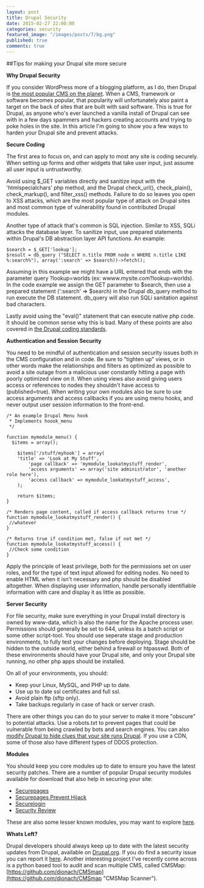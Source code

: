 ```yaml
---
layout: post
title: Drupal Security
date: 2015-02-27 22:00:00
categories: security
featured_image: "/images/posts/7/bg.png"
published: true
comments: true
---
```


##Tips for making your Drupal site more secure


**Why Drupal Security**


If you consider WordPress more of a blogging platform,
as I do,
then Drupal is [the most popular CMS on the planet](http://trends.builtwith.com/cms "Drupal CMS Popularity").
When a CMS, framework or software becomes popular,
that popularity will unfortunately also paint a target on the back of sites that are built with said software.
This is true for Drupal, as anyone who's ever launched a vanilla install of Drupal can see with in a few days
spammers and hackers creating accounts and trying to poke holes in the site.
In this article I'm going to show you a few ways to harden your Drupal site and prevent attacks.


**Secure Coding**


The first area to focus on, and can apply to most any site is coding securely.
When setting up forms and other widgets that take user input,
just assume all user input is untrustworthy.

Avoid using $\_GET variables directly and sanitize input with the 'htmlspecialchars' php method,
and the Drupal check\_url(), check\_plain(), check\_markup(), and filter\_xss() methods.
Failure to do so leaves you open to XSS attacks,
which are the most popular type of attack on Drupal sites and most common type of vulnerability found in contributed Drupal modules.

Another type of attack that's common is SQL injection.
Similar to XSS, SQLi attacks the database layer.
To sanitize input, use prepared statements within Drupal's DB abstraction layer API functions.
An example:

```
$search = $_GET['lookup'];
$result = db_query ("SELECT n.title FROM node n WHERE n.title LIKE %:search%"), array(':search' => $search))->fetch();
```

Assuming in this example we might have a URL entered that ends with the parameter query ?lookup=worlds (ex: wwww.mysite.com?lookup=worlds).
In the code example we assign the GET parameter to $search, then use a prepared statement (':search' => $search) in the Drupal db\_query method to run execute the DB statement.
db\_query will also run SQLi sanitation against bad characters.

Lastly avoid using the "eval()" statement that can execute native php code.
It should be common sense why this is bad.
Many of these points are also covered in [the Drupal coding standards](https://www.Drupal.org/coding-standards "Drupal Coding Standards").


**Authentication and Session Security**

You need to be mindful of authentication and session security issues both in the CMS configuration and in code.
Be sure to "tighten up" views, or in other words make the relationships and filters as optimized as possible
to avoid a site outage from a malicious user constantly hitting a page with poorly optimized view on it.
When using views also avoid giving users access or references to nodes they shouldn't have access to (published=true).
When writing your own modules also be sure to use access arguments and access callbacks if you are using menu hooks,
and never output user session information to the front-end.

```
/* An example Drupal Menu hook
 * Implements hoook_menu
 */

function mymodule_menu() {
  $items = array();

	$items['/stuff/myhook'] = array(
    'title' => 'Look at My Stuff',
		'page callback' => 'mymodule_lookatmystuff_render',
		'access arguments' => array('site administrator', 'another role here'),
		'access callback' => mymodule_lookatmystuff_access',
	);

	return $items;
}

/* Renders page content, called if access callback returns true */
function mymodule_lookatmystuff_render() {
 //whatever
}

/* Returns true if condition met, false if not met */
function mymodule_lookatmystuff_access() {
 //Check some condition
}
```


Apply the principle of least privilege,
both for the permissions set on user roles,
and for the type of text input allowed for editing nodes.
No need to enable HTML when it isn't necessary and php should be disabled altogether.
When displaying user information, handle personally identifiable information with care and display it as little as possible.


**Server Security**


For file security,
make sure everything in your Drupal install directory is owned by www-data, which is also the name for the Apache process user.
Permissions should generally be set to 644, unless its a batch script or some other script-tool.
You should use seperate stage and production environments, to fully test your changes before deploying.
Stage should be hidden to the outside world,
either behind a firewall or htpasswd. Both of these environments should have your Drupal site, and only your Drupal site running,
no other php apps should be installed.


On all of your environments, you should:

* Keep your Linux, MySQL, and PHP up to date.
* Use up to date ssl certificates and full ssl.
* Avoid plain ftp (sftp only).
* Take backups regularly in case of hack or server crash.


There are other things you can do to your server to make it more "obscure" to potential attacks.
Use a robots.txt to prevent pages that could be vulnerable from being crawled by bots and search engines.
You can also [modify Drupal to hide clues that your site runs Drupal](https://www.Drupal.org/node/766404 "Drupal Security through Obscurity").
If you use a CDN, some of those also have different types of DDOS protection.


**Modules**


You should keep you core modules up to date to ensure you have the latest security patches.
There are a number of popular Drupal security modules available for download that also help in securing your site:

* [Securepages](https://www.Drupal.org/project/securepages "Drupal Secure Pages")
* [Securepages Prevent Hijack](https://www.Drupal.org/project/securepages_prevent_hijack "Drupal Prevent Hijack")
* [Securelogin](https://www.Drupal.org/project/securelogin "Drupal Secure Login")
* [Security Review](https://www.Drupal.org/project/security_review "Drupal Security Review")

These are also some lesser known modules, you may want to explore [here](http://drupalmodules.com/category/Security "Drupal Security Modules").


**Whats Left?**

Drupal developers should always keep up to date with the latest security updates from Drupal,
available on [Drupal.org](https://www.Drupal.org/security "Drupal Security Updates").
If you do find a security issue you can report it [here](https://www.Drupal.org/security-team/report-issue "Report Security Issue").
Another interesting project I've recently come across is a python based tool to audit and scan multiple CMS, called CMSMap:
[https://github.com/dionach/CMSmap](https://github.com/dionach/CMSmap "CMSMap Scanner").